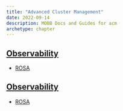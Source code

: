 ```yaml
---
title: "Advanced Cluster Management"
date: 2022-09-14
description: MOBB Docs and Guides for acm
archetype: chapter
---
```


## [Observability](./observability)
* [ROSA](./observability/rosa)

## [Observability](./submariner)
* [ROSA](./submariner/rosa)